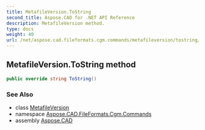 ```yaml
---
title: MetafileVersion.ToString
second_title: Aspose.CAD for .NET API Reference
description: MetafileVersion method. 
type: docs
weight: 40
url: /net/aspose.cad.fileformats.cgm.commands/metafileversion/tostring/
---
```

## MetafileVersion.ToString method

```csharp
public override string ToString()
```

### See Also

* class [MetafileVersion](../)
* namespace [Aspose.CAD.FileFormats.Cgm.Commands](../../metafileversion/)
* assembly [Aspose.CAD](../../../)


